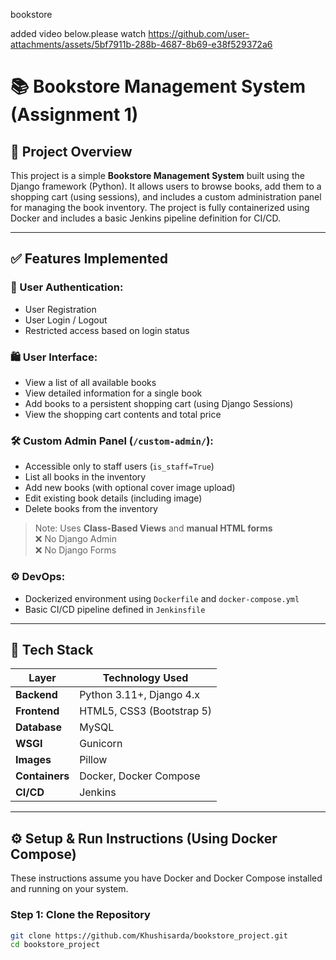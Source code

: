 bookstore

added video below.please watch
https://github.com/user-attachments/assets/5bf7911b-288b-4687-8b69-e38f529372a6

# 📚 Bookstore Management System (Assignment 1)

## 📌 Project Overview

This project is a simple **Bookstore Management System** built using the Django framework (Python). It allows users to browse books, add them to a shopping cart (using sessions), and includes a custom administration panel for managing the book inventory. The project is fully containerized using Docker and includes a basic Jenkins pipeline definition for CI/CD.

---

## ✅ Features Implemented

### 👤 User Authentication:
- User Registration
- User Login / Logout
- Restricted access based on login status

### 🛍️ User Interface:
- View a list of all available books
- View detailed information for a single book
- Add books to a persistent shopping cart (using Django Sessions)
- View the shopping cart contents and total price

### 🛠️ Custom Admin Panel (`/custom-admin/`):
- Accessible only to staff users (`is_staff=True`)
- List all books in the inventory
- Add new books (with optional cover image upload)
- Edit existing book details (including image)
- Delete books from the inventory

> Note: Uses **Class-Based Views** and **manual HTML forms**  
> ❌ No Django Admin  
> ❌ No Django Forms

### ⚙️ DevOps:
- Dockerized environment using `Dockerfile` and `docker-compose.yml`
- Basic CI/CD pipeline defined in `Jenkinsfile`

---

## 🧰 Tech Stack

| Layer       | Technology Used                 |
|-------------|---------------------------------|
| **Backend** | Python 3.11+, Django 4.x        |
| **Frontend**| HTML5, CSS3 (Bootstrap 5)       |
| **Database**| MySQL                           |
| **WSGI**    | Gunicorn                        |
| **Images**  | Pillow                          |
| **Containers**| Docker, Docker Compose        |
| **CI/CD**   | Jenkins                         |

---

## ⚙️ Setup & Run Instructions (Using Docker Compose)

These instructions assume you have Docker and Docker Compose installed and running on your system.

### Step 1: Clone the Repository
```bash
git clone https://github.com/Khushisarda/bookstore_project.git
cd bookstore_project
